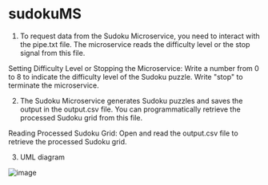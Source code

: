 # sudokuMS

1. To request data from the Sudoku Microservice, you need to interact with the pipe.txt file. The microservice reads the difficulty level or the stop signal from this file.

Setting Difficulty Level or Stopping the Microservice:
Write a number from 0 to 8 to indicate the difficulty level of the Sudoku puzzle.
Write "stop" to terminate the microservice.

2. The Sudoku Microservice generates Sudoku puzzles and saves the output in the output.csv file. You can programmatically retrieve the processed Sudoku grid from this file.

Reading Processed Sudoku Grid:
Open and read the output.csv file to retrieve the processed Sudoku grid.

3. UML diagram

![image](https://github.com/practicalPro/sudokuMS/assets/103315214/338af2b6-045c-49d5-9e69-3251e76efda1)


